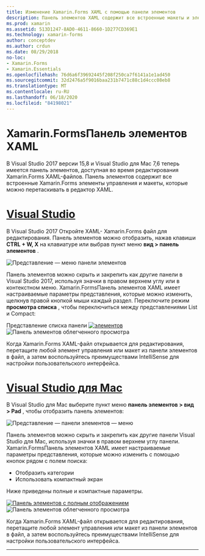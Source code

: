 ```yaml
---
title: Изменение Xamarin.Forms XAML с помощью панели элементов
description: Панель элементов XAML содержит все встроенные макеты и элементы управления, которые можно перетащить непосредственно в открытый XAML-файл.
ms.prod: xamarin
ms.assetid: 513D1247-8AD0-4611-8660-1D277CD369E1
ms.technology: xamarin-forms
author: conceptdev
ms.author: crdun
ms.date: 08/29/2018
no-loc:
- Xamarin.Forms
- Xamarin.Essentials
ms.openlocfilehash: 76d6a6f39692445f208f250ca7f6141a1e1ad450
ms.sourcegitcommit: 32d2476a5f9016baa231b7471c88c1d4ccc08eb8
ms.translationtype: MT
ms.contentlocale: ru-RU
ms.lasthandoff: 06/18/2020
ms.locfileid: "84198021"
---
```

# <a name="xamarinforms-xaml-toolbox"></a>Xamarin.FormsПанель элементов XAML

В Visual Studio 2017 версии 15,8 и Visual Studio для Mac 7,6 теперь имеется панель элементов, доступная во время редактирования Xamarin.Forms XAML-файлов. Панель элементов содержит все встроенные Xamarin.Forms элементы управления и макеты, которые можно перетаскивать в редактор XAML.

# <a name="visual-studio"></a>[Visual Studio](#tab/windows)

В Visual Studio 2017 Откройте XAML- Xamarin.Forms файл для редактирования. Панель элементов можно отобразить, нажав клавиши **CTRL + W, X** на клавиатуре или выбрав пункт меню **вид > панель элементов** .

![Представление — меню панели элементов](toolbox-images/win-view-menu.png)

Панель элементов можно скрыть и закрепить как другие панели в Visual Studio 2017, используя значки в правом верхнем углу или в контекстном меню. Xamarin.FormsПанель элементов XAML имеет настраиваемые параметры представления, которые можно изменить, щелкнув правой кнопкой мыши каждый раздел. Переключите режим **просмотра списка** , чтобы переключиться между представлениями List и Compact:

Представление списка панели [ ![ элементов](toolbox-images/win-full-display-sml.png)](toolbox-images/win-full-display.png#lightbox) ![ Панель элементов облегченного просмотра](toolbox-images/win-compact-display.png)

Когда Xamarin.Forms XAML-файл открывается для редактирования, перетащите любой элемент управления или макет из панели элементов в файл, а затем воспользуйтесь преимуществами IntelliSense для настройки пользовательского интерфейса.

# <a name="visual-studio-for-mac"></a>[Visual Studio для Mac](#tab/macos)

В Visual Studio для Mac выберите пункт меню **панель элементов > вид > Pad** , чтобы отобразить панель элементов:

![Представление — панели элементов — меню](toolbox-images/mac-view-menu.png)

Панель элементов можно скрыть и закрепить как другие панели Visual Studio для Mac, используя значки в правом верхнем углу панели. Xamarin.FormsПанель элементов XAML имеет настраиваемые параметры представления, которые можно изменить с помощью кнопок рядом с полем поиска:

- Отобразить категории
- Использовать компактный экран

Ниже приведены полные и компактные параметры.

[ ![ Панель элементов с полным отображением](toolbox-images/mac-full-display-sml.png)](toolbox-images/mac-full-display.png#lightbox) ![ Панель элементов облегченного просмотра](toolbox-images/mac-compact-display.png)

Когда Xamarin.Forms XAML-файл открывается для редактирования, перетащите любой элемент управления или макет из панели элементов в файл, а затем воспользуйтесь преимуществами IntelliSense для настройки пользовательского интерфейса.

-----
